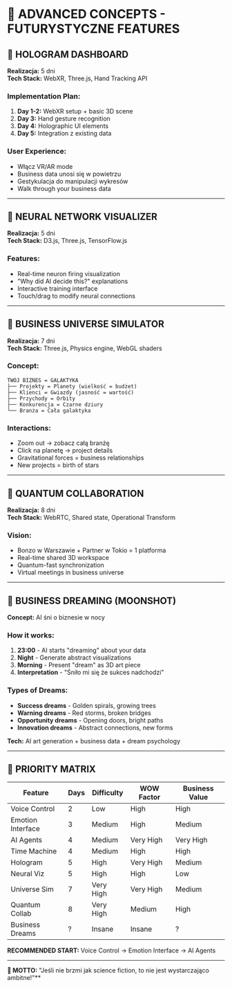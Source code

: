 # 🌌 ADVANCED CONCEPTS - FUTURYSTYCZNE FEATURES

## 🔮 HOLOGRAM DASHBOARD
**Realizacja:** 5 dni  
**Tech Stack:** WebXR, Three.js, Hand Tracking API

### Implementation Plan:
1. **Day 1-2:** WebXR setup + basic 3D scene
2. **Day 3:** Hand gesture recognition
3. **Day 4:** Holographic UI elements  
4. **Day 5:** Integration z existing data

### User Experience:
- Włącz VR/AR mode
- Business data unosi się w powietrzu
- Gestykulacja do manipulacji wykresów
- Walk through your business data

---

## 🧠 NEURAL NETWORK VISUALIZER
**Realizacja:** 5 dni  
**Tech Stack:** D3.js, Three.js, TensorFlow.js

### Features:
- Real-time neuron firing visualization
- "Why did AI decide this?" explanations
- Interactive training interface
- Touch/drag to modify neural connections

---

## 🌌 BUSINESS UNIVERSE SIMULATOR
**Realizacja:** 7 dni  
**Tech Stack:** Three.js, Physics engine, WebGL shaders

### Concept:
```
TWÓJ BIZNES = GALAKTYKA
├── Projekty = Planety (wielkość = budżet)
├── Klienci = Gwiazdy (jasność = wartość)  
├── Przychody = Orbity
├── Konkurencja = Czarne dziury
└── Branża = Cała galaktyka
```

### Interactions:
- Zoom out → zobacz całą branżę
- Click na planetę → project details
- Gravitational forces = business relationships
- New projects = birth of stars

---

## 🔗 QUANTUM COLLABORATION
**Realizacja:** 8 dni  
**Tech Stack:** WebRTC, Shared state, Operational Transform

### Vision:
- Bonzo w Warszawie + Partner w Tokio = 1 platforma
- Real-time shared 3D workspace
- Quantum-fast synchronization
- Virtual meetings in business universe

---

## 🎨 BUSINESS DREAMING (MOONSHOT)
**Concept:** AI śni o biznesie w nocy

### How it works:
1. **23:00** - AI starts "dreaming" about your data
2. **Night** - Generate abstract visualizations
3. **Morning** - Present "dream" as 3D art piece
4. **Interpretation** - "Śniło mi się że sukces nadchodzi"

### Types of Dreams:
- **Success dreams** - Golden spirals, growing trees
- **Warning dreams** - Red storms, broken bridges  
- **Opportunity dreams** - Opening doors, bright paths
- **Innovation dreams** - Abstract connections, new forms

**Tech:** AI art generation + business data + dream psychology

---

## 🎯 PRIORITY MATRIX

| Feature | Days | Difficulty | WOW Factor | Business Value |
|---------|------|------------|------------|----------------|
| Voice Control | 2 | Low | High | High |
| Emotion Interface | 3 | Medium | High | Medium |
| AI Agents | 4 | Medium | Very High | Very High |
| Time Machine | 4 | Medium | High | High |
| Hologram | 5 | High | Very High | Medium |
| Neural Viz | 5 | High | High | Low |
| Universe Sim | 7 | Very High | Very High | Medium |
| Quantum Collab | 8 | Very High | Medium | High |
| Business Dreams | ? | Insane | Insane | ? |

**RECOMMENDED START:** Voice Control → Emotion Interface → AI Agents

---

**🚀 MOTTO:** "Jeśli nie brzmi jak science fiction, to nie jest wystarczająco ambitne!"**